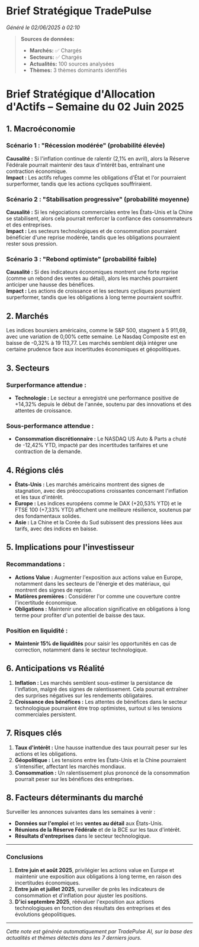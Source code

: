 # Brief Stratégique TradePulse

*Généré le 02/06/2025 à 02:10*

> **Sources de données:**
> - **Marchés:** ✅ Chargés
> - **Secteurs:** ✅ Chargés
> - **Actualités:** 100 sources analysées
> - **Thèmes:** 3 thèmes dominants identifiés

# Brief Stratégique d'Allocation d'Actifs – Semaine du 02 Juin 2025

## 1. Macroéconomie

### Scénario 1 : "Récession modérée" (probabilité élevée)
**Causalité :** Si l'inflation continue de ralentir (2,1% en avril), alors la Réserve Fédérale pourrait maintenir des taux d'intérêt bas, entraînant une contraction économique.  
**Impact :** Les actifs refuges comme les obligations d'État et l'or pourraient surperformer, tandis que les actions cycliques souffriraient.

### Scénario 2 : "Stabilisation progressive" (probabilité moyenne)
**Causalité :** Si les négociations commerciales entre les États-Unis et la Chine se stabilisent, alors cela pourrait renforcer la confiance des consommateurs et des entreprises.  
**Impact :** Les secteurs technologiques et de consommation pourraient bénéficier d'une reprise modérée, tandis que les obligations pourraient rester sous pression.

### Scénario 3 : "Rebond optimiste" (probabilité faible)
**Causalité :** Si des indicateurs économiques montrent une forte reprise (comme un rebond des ventes au détail), alors les marchés pourraient anticiper une hausse des bénéfices.  
**Impact :** Les actions de croissance et les secteurs cycliques pourraient surperformer, tandis que les obligations à long terme pourraient souffrir.

## 2. Marchés

Les indices boursiers américains, comme le S&P 500, stagnent à 5 911,69, avec une variation de 0,00% cette semaine. Le Nasdaq Composite est en baisse de -0,32% à 19 113,77. Les marchés semblent déjà intégrer une certaine prudence face aux incertitudes économiques et géopolitiques.

## 3. Secteurs

### Surperformance attendue :
- **Technologie :** Le secteur a enregistré une performance positive de +14,32% depuis le début de l'année, soutenu par des innovations et des attentes de croissance.
  
### Sous-performance attendue :
- **Consommation discrétionnaire :** Le NASDAQ US Auto & Parts a chuté de -12,42% YTD, impacté par des incertitudes tarifaires et une contraction de la demande.

## 4. Régions clés

- **États-Unis :** Les marchés américains montrent des signes de stagnation, avec des préoccupations croissantes concernant l'inflation et les taux d'intérêt.
- **Europe :** Les indices européens comme le DAX (+20,53% YTD) et le FTSE 100 (+7,33% YTD) affichent une meilleure résilience, soutenus par des fondamentaux solides.
- **Asie :** La Chine et la Corée du Sud subissent des pressions liées aux tarifs, avec des indices en baisse.

## 5. Implications pour l'investisseur

### Recommandations :
- **Actions Value :** Augmenter l'exposition aux actions value en Europe, notamment dans les secteurs de l'énergie et des matériaux, qui montrent des signes de reprise.
- **Matières premières :** Considérer l'or comme une couverture contre l'incertitude économique.
- **Obligations :** Maintenir une allocation significative en obligations à long terme pour profiter d'un potentiel de baisse des taux.

### Position en liquidité :
- **Maintenir 15% de liquidités** pour saisir les opportunités en cas de correction, notamment dans le secteur technologique.

## 6. Anticipations vs Réalité

1. **Inflation :** Les marchés semblent sous-estimer la persistance de l'inflation, malgré des signes de ralentissement. Cela pourrait entraîner des surprises négatives sur les rendements obligataires.
2. **Croissance des bénéfices :** Les attentes de bénéfices dans le secteur technologique pourraient être trop optimistes, surtout si les tensions commerciales persistent.

## 7. Risques clés

1. **Taux d'intérêt :** Une hausse inattendue des taux pourrait peser sur les actions et les obligations.
2. **Géopolitique :** Les tensions entre les États-Unis et la Chine pourraient s'intensifier, affectant les marchés mondiaux.
3. **Consommation :** Un ralentissement plus prononcé de la consommation pourrait peser sur les bénéfices des entreprises.

## 8. Facteurs déterminants du marché

Surveiller les annonces suivantes dans les semaines à venir :
- **Données sur l'emploi** et les **ventes au détail** aux États-Unis.
- **Réunions de la Réserve Fédérale** et de la BCE sur les taux d'intérêt.
- **Résultats d'entreprises** dans le secteur technologique.

---

### Conclusions

1. **Entre juin et août 2025**, privilégier les actions value en Europe et maintenir une exposition aux obligations à long terme, en raison des incertitudes économiques.
2. **Entre juin et juillet 2025**, surveiller de près les indicateurs de consommation et d'inflation pour ajuster les positions.
3. **D'ici septembre 2025**, réévaluer l'exposition aux actions technologiques en fonction des résultats des entreprises et des évolutions géopolitiques.

---

*Cette note est générée automatiquement par TradePulse AI, sur la base des actualités et thèmes détectés dans les 7 derniers jours.*
